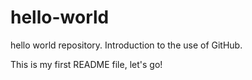 # hello-world
hello world repository. Introduction to the use of GitHub.

This is my first README file, let's go!

